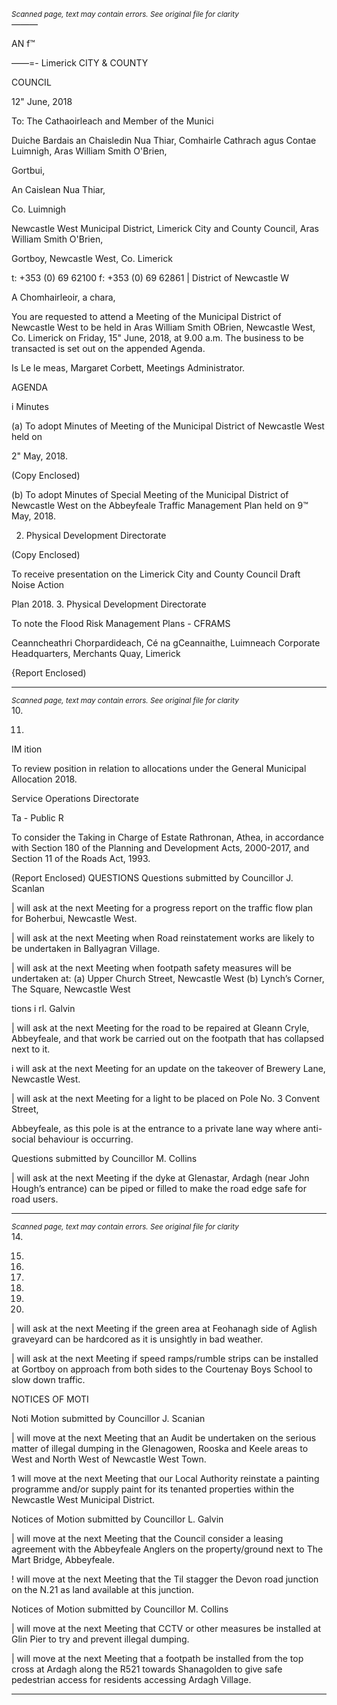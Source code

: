 *<small>Scanned page, text may contain errors. See original file for clarity</small>*  
_———_

AN f™

——=-
Limerick
CITY & COUNTY

COUNCIL

12" June, 2018

To: The Cathaoirleach and Member of the Munici

Duiche Bardais an Chaisledin Nua Thiar,
Comhairle Cathrach agus Contae Luimnigh,
Aras William Smith O'Brien,

Gortbui,

An Caislean Nua Thiar,

Co. Luimnigh

Newcastle West Municipal District,
Limerick City and County Council,
Aras William Smith O'Brien,

Gortboy,
Newcastle West,
Co. Limerick

t: +353 (0) 69 62100
f: +353 (0) 69 62861
| District of Newcastle W

A Chomhairleoir, a chara,

You are requested to attend a Meeting of the Municipal District of Newcastle West to be held
in Aras William Smith OBrien, Newcastle West, Co. Limerick on Friday, 15" June, 2018, at
9.00 a.m. The business to be transacted is set out on the appended Agenda.

Is Le le meas,
Margaret Corbett,
Meetings Administrator.

AGENDA

i Minutes

(a) To adopt Minutes of Meeting of the Municipal District of Newcastle West held on

2" May, 2018.

(Copy Enclosed)

(b) To adopt Minutes of Special Meeting of the Municipal District of Newcastle West
on the Abbeyfeale Traffic Management Plan held on 9™ May, 2018.

2. Physical Development Directorate

(Copy Enclosed)

To receive presentation on the Limerick City and County Council Draft Noise Action

Plan 2018.
3. Physical Development Directorate

To note the Flood Risk Management Plans - CFRAMS

Ceanncheathri Chorpardideach, Cé na gCeannaithe, Luimneach
Corporate Headquarters, Merchants Quay, Limerick

{Report Enclosed)

---
*<small>Scanned page, text may contain errors. See original file for clarity</small>*  
10.

11.

IM ition

To review position in relation to allocations under the General Municipal Allocation
2018.

Service Operations Directorate

Ta - Public R

To consider the Taking in Charge of Estate Rathronan, Athea, in accordance with
Section 180 of the Planning and Development Acts, 2000-2017, and Section 11 of the
Roads Act, 1993.

(Report Enclosed)
QUESTIONS
Questions submitted by Councillor J. Scanlan

| will ask at the next Meeting for a progress report on the traffic flow plan for
Boherbui, Newcastle West.

| will ask at the next Meeting when Road reinstatement works are likely to be
undertaken in Ballyagran Village.

| will ask at the next Meeting when footpath safety measures will be undertaken at:
(a) Upper Church Street, Newcastle West
(b) Lynch’s Corner, The Square, Newcastle West

tions i rl. Galvin

| will ask at the next Meeting for the road to be repaired at Gleann Cryle, Abbeyfeale,
and that work be carried out on the footpath that has collapsed next to it.

i will ask at the next Meeting for an update on the takeover of Brewery Lane,
Newcastle West.

| will ask at the next Meeting for a light to be placed on Pole No. 3 Convent Street,

Abbeyfeale, as this pole is at the entrance to a private lane way where anti-social
behaviour is occurring.

Questions submitted by Councillor M. Collins

| will ask at the next Meeting if the dyke at Glenastar, Ardagh (near John Hough’s
entrance) can be piped or filled to make the road edge safe for road users.

---
*<small>Scanned page, text may contain errors. See original file for clarity</small>*  
14.

15.

16.

17.

18.

19.

20.

| will ask at the next Meeting if the green area at Feohanagh side of Aglish graveyard
can be hardcored as it is unsightly in bad weather.

| will ask at the next Meeting if speed ramps/rumble strips can be installed at Gortboy
on approach from both sides to the Courtenay Boys School to slow down traffic.

NOTICES OF MOTI

Noti Motion submitted by Councillor J. Scanian

| will move at the next Meeting that an Audit be undertaken on the serious matter of
illegal dumping in the Glenagowen, Rooska and Keele areas to West and North West
of Newcastle West Town.

1 will move at the next Meeting that our Local Authority reinstate a painting
programme and/or supply paint for its tenanted properties within the Newcastle
West Municipal District.

Notices of Motion submitted by Councillor L. Galvin

| will move at the next Meeting that the Council consider a leasing agreement with the
Abbeyfeale Anglers on the property/ground next to The Mart Bridge, Abbeyfeale.

! will move at the next Meeting that the Til stagger the Devon road junction on the
N.21 as land available at this junction.

Notices of Motion submitted by Councillor M. Collins

| will move at the next Meeting that CCTV or other measures be installed at Glin Pier
to try and prevent illegal dumping.

| will move at the next Meeting that a footpath be installed from the top cross at
Ardagh along the R521 towards Shanagolden to give safe pedestrian access for
residents accessing Ardagh Village.

---
